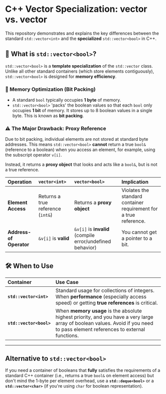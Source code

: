 # C++ Vector Specialization: vector<int> vs. vector<bool>

This repository demonstrates and explains the key differences between the standard `std::vector<int>` and the **specialized** `std::vector<bool>` in C++.

## 🧐 What is `std::vector<bool>`?

`std::vector<bool>` is a **template specialization** of the `std::vector` class. Unlike all other standard containers (which store elements contiguously), `std::vector<bool>` is designed for **memory efficiency**.

### 💾 Memory Optimization (Bit Packing)

* A standard `bool` typically occupies **1 byte** of memory.
* `std::vector<bool>` 'packs' the boolean values so that each `bool` only occupies **1 bit** of memory. It stores up to 8 boolean values in a single byte. This is known as **bit packing**.

### ⚠️ The Major Drawback: Proxy Reference

Due to bit packing, individual elements are not stored at standard byte addresses. This means `std::vector<bool>` **cannot** return a true `bool&` (reference to a boolean) when you access an element, for example, using the subscript operator `v[i]`.

Instead, it returns a **proxy object** that looks and acts like a `bool&`, but is not a true reference.

| Operation | `vector<int>` | `vector<bool>` | Implication |
| :--- | :--- | :--- | :--- |
| **Element Access** | Returns a true reference (`int&`) | Returns a **proxy object** | Violates the standard container requirement for a true reference. |
| **Address-of Operator** | `&v[i]` is **valid** | `&v[i]` is **invalid** (compile error/undefined behavior) | You cannot get a pointer to a bit. |

## 🛠️ When to Use

| Container | Use Case |
| :--- | :--- |
| **`std::vector<int>`** | Standard usage for collections of integers. When **performance** (especially access speed) or getting **true references** is critical. |
| **`std::vector<bool>`** | When **memory usage** is the absolute highest priority, and you have a very large array of boolean values. Avoid if you need to pass element references to external functions. |

***

## Alternative to `std::vector<bool>`

If you need a container of booleans that **fully** satisfies the requirements of a standard C++ container (i.e., returns a true `bool&` on element access) but don't mind the 1-byte per element overhead, use a **`std::deque<bool>`** or a **`std::vector<char>`** (if you're using `char` for boolean representation).

